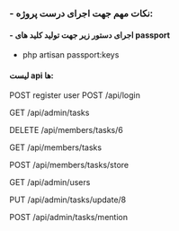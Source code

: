 ### - نکات مهم جهت اجرای درست پروژه:
#### - اجرای دستور زیر جهت تولید کلید های passport
 - php artisan passport:keys
#### لیست api ها:

POST
register user
POST
/api/login

GET
/api/admin/tasks

DELETE
/api/members/tasks/6

GET
/api/members/tasks

POST
/api/members/tasks/store

GET
/api/admin/users

PUT
/api/admin/tasks/update/8

POST
/api/admin/tasks/mention

